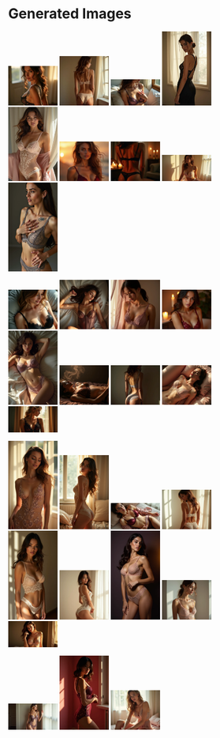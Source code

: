 # Generated Images



<img src="2025_06_30_01.webp" width="100"/> <img src="2025_06_30_02.webp" width="100"/> <img src="2025_06_30_03.webp" width="100"/> <img src="2025_06_30_04.webp" width="100"/> <img src="2025_06_30_05.webp" width="100"/> <img src="2025_06_30_06.webp" width="100"/> <img src="2025_06_30_07.webp" width="100"/> <img src="2025_06_30_08.webp" width="100"/> <img src="2025_06_30_09.webp" width="100"/>

<img src="2025_06_30_10.webp" width="100"/> <img src="2025_06_30_11.webp" width="100"/> <img src="2025_06_30_12.webp" width="100"/> <img src="2025_06_30_13.webp" width="100"/> <img src="2025_06_30_14.webp" width="100"/> <img src="2025_06_30_15.webp" width="100"/> <img src="2025_06_30_16.webp" width="100"/> <img src="2025_06_30_17.webp" width="100"/> <img src="2025_06_30_18.webp" width="100"/>

<img src="2025_06_30_19.webp" width="100"/> <img src="2025_06_30_20.webp" width="100"/> <img src="2025_06_30_21.webp" width="100"/> <img src="2025_06_30_22.webp" width="100"/> <img src="2025_06_30_23.webp" width="100"/> <img src="2025_06_30_24.webp" width="100"/> <img src="2025_06_30_25.webp" width="100"/> <img src="2025_06_30_26.webp" width="100"/> <img src="2025_06_30_27.webp" width="100"/>

<img src="2025_06_30_28.webp" width="100"/> <img src="2025_06_30_29.webp" width="100"/> <img src="2025_06_30_30.webp" width="100"/>